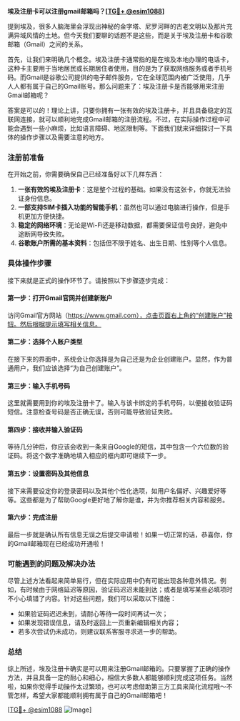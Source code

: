 **埃及注册卡可以注册gmail邮箱吗？[[TG💪+ @esim1088](https://t.me/s/esim1088)]**

提到埃及，很多人脑海里会浮现出神秘的金字塔、尼罗河畔的古老文明以及那片充满异域风情的土地。但今天我们要聊的话题不是这些，而是关于埃及注册卡和谷歌邮箱（Gmail）之间的关系。

首先，让我们来明确几个概念。埃及注册卡通常指的是在埃及本地办理的电话卡，这种卡主要用于当地居民或长期居住者使用，目的是为了获取网络服务或者手机号码。而Gmail是谷歌公司提供的电子邮件服务，它在全球范围内被广泛使用，几乎人人都有属于自己的Gmail账号。那么问题来了：埃及注册卡是否能够用来注册Gmail邮箱呢？

答案是可以的！理论上讲，只要你拥有一张有效的埃及注册卡，并且具备稳定的互联网连接，就可以顺利地完成Gmail邮箱的注册流程。不过，在实际操作过程中可能会遇到一些小麻烦，比如语言障碍、地区限制等。下面我们就来详细探讨一下具体的操作步骤以及需要注意的地方。

### 注册前准备

在开始之前，你需要确保自己已经准备好以下几样东西：

1. **一张有效的埃及注册卡**：这是整个过程的基础。如果没有这张卡，你就无法验证身份信息。
2. **一部支持SIM卡插入功能的智能手机**：虽然也可以通过电脑进行操作，但是手机更加方便快捷。
3. **稳定的网络环境**：无论是Wi-Fi还是移动数据，都需要保证信号良好，避免中途断网导致失败。
4. **谷歌账户所需的基本资料**：包括但不限于姓名、出生日期、性别等个人信息。

### 具体操作步骤

接下来就是正式的操作环节了。请按照以下步骤逐步完成：

#### 第一步：打开Gmail官网并创建新账户

访问Gmail官方网站（https://www.gmail.com），点击页面右上角的“创建账户”按钮。然后根据提示填写相关信息。

#### 第二步：选择个人账户类型

在接下来的界面中，系统会让你选择是为自己还是为企业创建账户。显然，作为普通用户，我们应该选择“为自己创建账户”。

#### 第三步：输入手机号码

这里就需要用到你的埃及注册卡了。输入与该卡绑定的手机号码，以便接收验证码短信。注意检查号码是否正确无误，否则可能导致验证失败。

#### 第四步：接收并输入验证码

等待几分钟后，你应该会收到一条来自Google的短信，其中包含一个六位数的验证码。将这个数字准确地填入相应的框内即可继续下一步。

#### 第五步：设置密码及其他信息

接下来需要设定你的登录密码以及其他个性化选项，如用户名偏好、兴趣爱好等等。这些都是为了帮助Google更好地了解你是谁，并为你推荐相关内容和服务。

#### 第六步：完成注册

最后一步就是确认所有信息无误之后提交申请啦！如果一切正常的话，恭喜你，你的Gmail邮箱现在已经成功开通啦！

### 可能遇到的问题及解决办法

尽管上述方法看起来简单易行，但在实际应用中仍有可能出现各种意外情况。例如，有时候由于网络延迟等原因，验证码迟迟未能到达；或者是填写某些必填项时不小心填错了内容。针对这些问题，我们可以采取以下措施：

- 如果验证码迟迟未到，请耐心等待一段时间再试一次；
- 如果发现错误信息，请及时返回上一页重新编辑相关内容；
- 若多次尝试仍未成功，则建议联系客服寻求进一步的帮助。

### 总结

综上所述，埃及注册卡确实是可以用来注册Gmail邮箱的。只要掌握了正确的操作方法，并且具备一定的耐心和细心，相信大多数人都能够顺利完成这项任务。当然啦，如果你觉得手动操作太过繁琐，也可以考虑借助第三方工具来简化流程哦～不管怎样，希望大家都能顺利拥有属于自己的Gmail邮箱吧！

[[TG💪+ @esim1088](https://t.me/s/esim1088) ![Image](https://i.postimg.cc/4NQfJmqS/Snipaste-2025-05-13-00-14-12.png)]